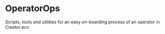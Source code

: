 # OperatorOps
Scripts, tools and utilities for an easy on-boarding process of an operator in Creator.eco
